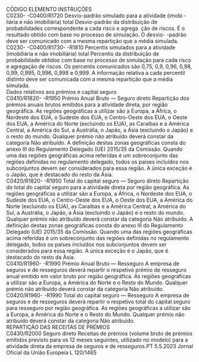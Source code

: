  
CÓDIGO  ELEMENTO  INSTRUÇÕES  
C0230- 
-C0400/R1720  Desvio-padrão simulado 
para a atividade (imobi ­
liária e não imobiliária) 
total  Desvio-padrão da distribuição de probabilidades correspondente a cada risco e agrega ­
ção de riscos. É o resultado obtido com base no processo de simulação. O desvio- 
-padrão deve ser comunicado com a mesma repartição que a média simulada.  
C0230- 
-C0400/R1730- 
-R1810  Percentis simulados para 
a atividade (imobiliária e 
não imobiliária) total  Percentis da distribuição de probabilidade obtidos com base no processo de simulação 
para cada risco e agregação de riscos. Os percentis comunicados são 0,75, 0,9, 0,96, 
0,98, 0,99, 0,995, 0,996, 0,998 e 0,999. A informação relativa a cada percentil distinto 
deve ser comunicada com a mesma repartição que a média simulada.  
Dados relativos aos prémios e capital seguro  
C0410/R1820- 
-R1950  Prémio Anual Bruto — 
Seguro direto  Repartição dos prémios anuais brutos emitidos para a atividade direta, por região 
geográfica. As regiões geográficas a utilizar são a Europa, a África, o Nordeste dos 
EUA, o Sudeste dos EUA, o Centro-Oeste dos EUA, o Oeste dos EUA, a América do 
Norte (excluindo os EUA), as Caraíbas e a América Central, a América do Sul, a 
Austrália, o Japão, a Ásia (excluindo o Japão) e o resto do mundo. Qualquer prémio 
não atribuído deverá constar da categoria Não atribuído. 
A definição destas zonas geográficas consta do anexo III do Regulamento Delegado (UE) 
2015/35 da Comissão. Quando uma das regiões geográficas acima referidas é um 
sobreconjunto das regiões definidas no regulamento delegado, todos os países incluídos 
nos subconjuntos devem ser considerados para essa região. A única exceção é o Japão, 
que é destacado do resto da Ásia.  
C0420/R1820- 
-R1950  Total do capital seguro 
— Seguro direto  Repartição do total do capital seguro para a atividade direta por região geográfica. As 
regiões geográficas a utilizar são a Europa, a África, o Nordeste dos EUA, o Sudeste dos 
EUA, o Centro-Oeste dos EUA, o Oeste dos EUA, a América do Norte (excluindo os 
EUA), as Caraíbas e a América Central, a América do Sul, a Austrália, o Japão, a Ásia 
(excluindo o Japão) e o resto do mundo. Qualquer prémio não atribuído deverá constar 
da categoria Não atribuído. 
A definição destas zonas geográficas consta do anexo III do Regulamento Delegado (UE) 
2015/35 da Comissão. Quando uma das regiões geográficas acima referidas é um 
sobreconjunto das regiões definidas no regulamento delegado, todos os países incluídos 
nos subconjuntos devem ser considerados para essa região. A única exceção é o Japão, 
que é destacado do resto da Ásia.  
C0410/R1960- 
-R1990  Prémio Anual Bruto — 
Resseguro  A empresa de seguros e de resseguros deverá repartir o respetivo prémio de resseguro 
anual emitido em valor bruto por região geográfica. As regiões geográficas a utilizar são 
a Europa, a América do Norte e o Resto do Mundo. Qualquer prémio não atribuído 
deverá constar da categoria Não atribuído.  
C0420/R1960- 
-R1990  Total do capital seguro 
— Resseguro  A empresa de seguros e de resseguros deverá repartir o respetivo total do capital seguro 
para resseguro por região geográfica. As regiões geográficas a utilizar são a Europa, a 
América do Norte e o Resto do Mundo. Qualquer prémio não atribuído deverá constar 
da categoria Não atribuído.  
REPARTIÇÃO DAS RECEITAS DE PRÉMIOS  
C0430/R2000  Seguro direto  Receitas de prémios (volume bruto de prémios emitidos previsto para os 12 meses 
seguintes, utilizado no modelo) para a atividade direta da empresa de seguros e de 
resseguros.PT  5.5.2023 Jornal Oficial da União Europeia L 120/1465